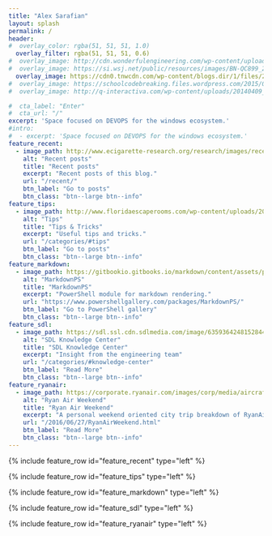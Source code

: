 ```yaml
---
title: "Alex Sarafian"
layout: splash
permalink: /
header:
#  overlay_color: rgba(51, 51, 51, 1.0)
  overlay_filter: rgba(51, 51, 51, 0.6)
#  overlay_image: http://cdn.wonderfulengineering.com/wp-content/uploads/2014/04/code-wallpaper-5.jpg
#  overlay_image: https://si.wsj.net/public/resources/images/BN-QC899_2DSCr_M_20161005112501.jpg?width=860&height=573
  overlay_image: https://cdn0.tnwcdn.com/wp-content/blogs.dir/1/files/2011/10/blue_binary-code.jpg
#  overlay_image: https://schoolcodebreaking.files.wordpress.com/2015/06/codeimage7.jpg
#  overlay_image: http://q-interactiva.com/wp-content/uploads/20140409_typescript_blog.png

#  cta_label: "Enter"
#  cta_url: "/"
excerpt: 'Space focused on DEVOPS for the windows ecosystem.'
#intro: 
#  - excerpt: 'Space focused on DEVOPS for the windows ecosystem.'
feature_recent:
  - image_path: http://www.ecigarette-research.org/research/images/recent-posts.jpg
    alt: "Recent posts"
    title: "Recent posts"
    excerpt: "Recent posts of this blog."
    url: "/recent/"
    btn_label: "Go to posts"
    btn_class: "btn--large btn--info"
feature_tips:
  - image_path: http://www.floridaescaperooms.com/wp-content/uploads/2016/03/helpful-tips1-1.jpg
    alt: "Tips"
    title: "Tips & Tricks"
    excerpt: "Useful tips and tricks."
    url: "/categories/#tips"
    btn_label: "Go to posts"
    btn_class: "btn--large btn--info"
feature_markdown:
  - image_path: https://gitbookio.gitbooks.io/markdown/content/assets/preview.png
    alt: "MarkdownPS"
    title: "MarkdownPS"
    excerpt: "PowerShell module for markdown rendering."
    url: "https://www.powershellgallery.com/packages/MarkdownPS/"
    btn_label: "Go to PowerShell gallery"
    btn_class: "btn--large btn--info"
feature_sdl:
  - image_path: https://sdl.ssl.cdn.sdlmedia.com/image/635936424815284476ZY.jpg
    alt: "SDL Knowledge Center"
    title: "SDL Knowledge Center"
    excerpt: "Insight from the engineering team"
    url: "/categories/#knowledge-center"
    btn_label: "Read More"
    btn_class: "btn--large btn--info"
feature_ryanair:
  - image_path: https://corporate.ryanair.com/images/corp/media/aircraft/aircraft/hi-res/ryanair-aircraft-(2).jpg
    alt: "Ryan Air Weekend"
    title: "Ryan Air Weekend"
    excerpt: "A personal weekend oriented city trip breakdown of RyanAir."
    url: "/2016/06/27/RyanAirWeekend.html"
    btn_label: "Read More"
    btn_class: "btn--large btn--info"
---
```


{% include feature_row id="feature_recent" type="left" %}

{% include feature_row id="feature_tips" type="left" %}

{% include feature_row id="feature_markdown" type="left" %}

{% include feature_row id="feature_sdl" type="left" %}

{% include feature_row id="feature_ryanair" type="left" %}